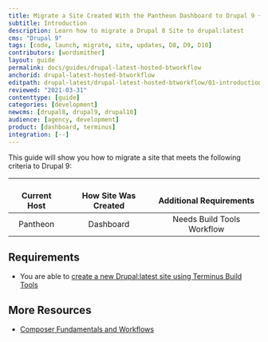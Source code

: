 ```yaml
---
title: Migrate a Site Created With the Pantheon Dashboard to Drupal 9 + Build Tools
subtitle: Introduction
description: Learn how to migrate a Drupal 8 Site to drupal:latest
cms: "Drupal 9"
tags: [code, launch, migrate, site, updates, D8, D9, D10]
contributors: [wordsmither]
layout: guide
permalink: docs/guides/drupal-latest-hosted-btworkflow
anchorid: drupal-latest-hosted-btworkflow
editpath: drupal-latest/drupal-latest-hosted-btworkflow/01-introduction.md
reviewed: "2021-03-31"
contenttype: [guide]
categories: [development]
newcms: [drupal8, drupal9, drupal10]
audience: [agency, development]
product: [dashboard, terminus]
integration: [--]
---
```


This guide will show you how to migrate a site that meets the following criteria to Drupal 9:

| <i class="fa fa-cloud"></i><br/> Current Host | <i class="fa fa-wrench"></i><br/> How Site Was Created <Popover title="Site Creation" content="What is the method you used to create the site?" /> | <i class="fa fa-exclamation-circle"></i><br/> Additional Requirements <Popover title="Additional Requirements" content="Any other features that must be in place, or that are desired." /> |
|:---------------------------------------------:|:--------------------------------------------------------------------------------------------------------------------------------------------------:|:------------------------------------------------------------------------------------------------------------------------------------------------------------------------------------------------------:|
|                   Pantheon                    |                                                                     Dashboard                                                                      |                                                                                       Needs Build Tools Workflow                                                                                       |

<Partial file="drupal-latest/see-landing.md" />

<Partial file="drupal-latest/commit-history.md" />

## Requirements

<Partial file="drupal-latest/upgrade-site-requirements-from-drupal-recommended.md" />

- You are able to [create a new Drupal:latest site using Terminus Build Tools](/guides/build-tools/create-project/#create-a-build-tools-project)

## More Resources

- [Composer Fundamentals and Workflows](/guides/composer)
